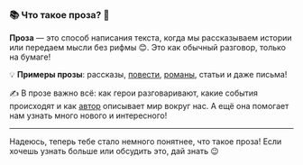 ### 📚 Что такое проза? 🤔

**Проза** — это способ написания текста, когда мы рассказываем истории или передаем мысли без рифмы 😊. Это как обычный разговор, только на бумаге! 

💡 **Примеры прозы**: рассказы, [повести](story.md), [романы](novel.md), статьи и даже письма!

✍️ В прозе важно всё: как герои разговаривают, какие события происходят и как [автор](author.md) описывает мир вокруг нас. А ещё она помогает нам узнать много нового и интересного!

---

Надеюсь, теперь тебе стало немного понятнее, что такое проза! Если хочешь узнать больше или обсудить это, дай знать 😉